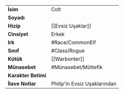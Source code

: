 |  |  |
  |---|---|
  | **İsim** | Colt|
  | **Soyadı** | |
  | **Hizip** | [[Evsiz Uşaklar]]|
  | **Cinsiyet** | Erkek|
  | **Irk** | #Race/CommonElf|
  | **Sınıf** | #Class/Rogue|
  | **Kütük** | [[Warbonter]]|
  | **Münasebet** | #Münasebet/Müttefik|
  | **Karakter Betimi** | |
  | **İlave Notlar** | Philip'in Evsiz Uşaklarından|
  
